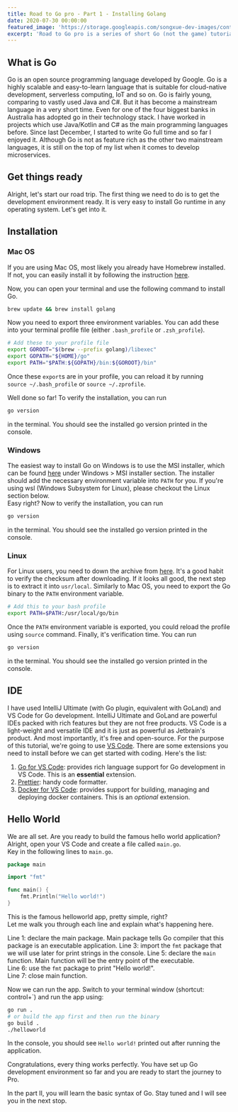 ```yaml
---
title: Road to Go pro - Part 1 - Installing Golang
date: 2020-07-30 00:00:00
featured_image: 'https://storage.googleapis.com/songxue-dev-images/content-images/2020-08-01-road-gopro-1/gopher1.jpg'
excerpt: 'Road to Go pro is a series of short Go (not the game) tutorials that takes you from a beginner to a pro. This first part is about installing Go and setting up the dev environment on your work station.'
---
```


## What is Go

Go is an open source programming language developed by Google. Go is a highly scalable and easy-to-learn language that is suitable for cloud-native development, serverless computing, IoT and so on. Go is fairly young, comparing to vastly used Java and C#. But it has become a mainstream language in a very short time. Even for one of the four biggest banks in Australia has adopted go in their technology stack.
I have worked in projects which use Java/Kotlin and C# as the main programming languages before. Since last December, I started to write Go full time and so far I enjoyed it. Although Go is not as feature rich as the other two mainstream languages, it is still on the top of my list when it comes to develop microservices.

## Get things ready

Alright, let's start our road trip. The first thing we need to do is to get the development environment ready. It is very easy to install Go runtime in any operating system. Let's get into it.

## Installation

### Mac OS

If you are using Mac OS, most likely you already have Homebrew installed. If not, you can easily install it by following the instruction [here](https://brew.sh/).

Now, you can open your terminal and use the following command to install Go.

```bash
brew update && brew install golang
```

Now you need to export three environment variables. You can add these into your terminal profile file (either `.bash_profile` or `.zsh_profile`).

```bash
# Add these to your profile file
export GOROOT="$(brew --prefix golang)/libexec"
export GOPATH="${HOME}/go"
export PATH="$PATH:${GOPATH}/bin:${GOROOT}/bin"
```

Once these `export`s are in your profile, you can reload it by running  
`source ~/.bash_profile` or `source ~/.zprofile`.

Well done so far! To verify the installation, you can run  

```bash
go version
```  

in the terminal. You should see the installed go version printed in the console.

### Windows

The easiest way to install Go on Windows is to use the MSI installer, which can be found [here](https://golang.org/doc/install) under Windows > MSI installer section. The installer should add the necessary environment variable into `PATH` for you. If you're using wsl (Windows Subsystem for Linux), please checkout the Linux section below.  
Easy right? Now to verify the installation, you can run  

```bash
go version
```  

in the terminal. You should see the installed go version printed in the console.

### Linux

For Linux users, you need to down the archive from [here](https://golang.org/doc/install). It's a good habit to verify the checksum after downloading. If it looks all good, the next step is to extract it into `usr/local`. Similarly to Mac OS, you need to export the Go binary to the `PATH` environment variable.  

```bash
# Add this to your bash profile
export PATH=$PATH:/usr/local/go/bin
```

Once the `PATH` environment variable is exported, you could reload the profile using `source` command. Finally, it's verification time. You can run  

```bash
go version
```  

in the terminal. You should see the installed go version printed in the console.

## IDE

I have used IntelliJ Ultimate (with Go plugin, equivalent with GoLand) and VS Code for Go development. IntelliJ Ultimate and GoLand are powerful IDEs packed with rich features but they are not free products. VS Code is a light-weight and versatile IDE and it is just as powerful as Jetbrain's product. And most importantly, it's free and open-source. For the purpose of this tutorial, we're going to use [VS Code](https://code.visualstudio.com/download).
There are some extensions you need to install before we can get started with coding. Here's the list:

1. [Go for VS Code](https://github.com/golang/vscode-go): provides rich language support for Go development in VS Code. This is an **essential** extension.
2. [Prettier](https://github.com/prettier/prettier-vscode): handy code formatter.
3. [Docker for VS Code](https://github.com/microsoft/vscode-docker): provides support for building, managing and deploying docker containers. This is an *optional* extension.

## Hello World

We are all set. Are you ready to build the famous hello world application?  
Alright, open your VS Code and create a file called `main.go`.  
Key in the following lines to `main.go`.  

```go
package main

import "fmt"

func main() {
    fmt.Println("Hello world!")
}
```

This is the famous helloworld app, pretty simple, right?  
Let me walk you through each line and explain what's happening here.

Line 1: declare the main package. Main package tells Go compiler that this package is an executable application.
Line 3: import the `fmt` package that we will use later for print strings in the console.
Line 5: declare the `main` function. Main function will be the entry point of the executable.  
Line 6: use the `fmt` package to print "Hello world!".  
Line 7: close main function.  

Now we can run the app. Switch to your terminal window (shortcut: control+`) and run the app using:  

```bash
go run .
# or build the app first and then run the binary
go build .
./helloworld
```

In the console, you should see `Hello world!` printed out after running the application.

Congratulations, every thing works perfectly. You have set up Go development environment so far and you are ready to start the journey to Pro.  

In the part II, you will learn the basic syntax of Go. Stay tuned and I will see you in the next stop.
